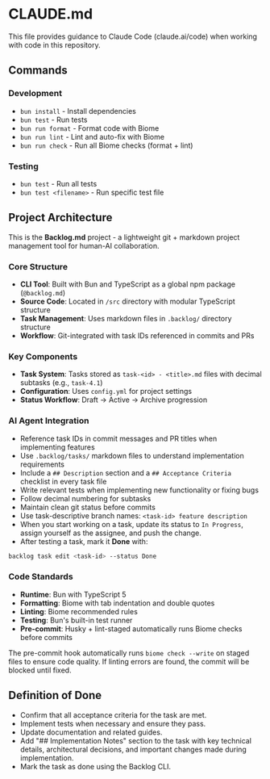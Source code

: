 # CLAUDE.md

This file provides guidance to Claude Code (claude.ai/code) when working with code in this repository.

## Commands

### Development
- `bun install` - Install dependencies 
- `bun test` - Run tests
- `bun run format` - Format code with Biome
- `bun run lint` - Lint and auto-fix with Biome  
- `bun run check` - Run all Biome checks (format + lint)

### Testing
- `bun test` - Run all tests
- `bun test <filename>` - Run specific test file

## Project Architecture

This is the **Backlog.md** project - a lightweight git + markdown project management tool for human-AI collaboration.

### Core Structure
- **CLI Tool**: Built with Bun and TypeScript as a global npm package (`@backlog.md`)
- **Source Code**: Located in `/src` directory with modular TypeScript structure
- **Task Management**: Uses markdown files in `.backlog/` directory structure
- **Workflow**: Git-integrated with task IDs referenced in commits and PRs

### Key Components
- **Task System**: Tasks stored as `task-<id> - <title>.md` files with decimal subtasks (e.g., `task-4.1`)
- **Configuration**: Uses `config.yml` for project settings
- **Status Workflow**: Draft → Active → Archive progression

### AI Agent Integration
- Reference task IDs in commit messages and PR titles when implementing features
- Use `.backlog/tasks/` markdown files to understand implementation requirements
- Include a `## Description` section and a `## Acceptance Criteria` checklist in every task file
- Write relevant tests when implementing new functionality or fixing bugs
- Follow decimal numbering for subtasks
- Maintain clean git status before commits
- Use task-descriptive branch names: `<task-id> feature description`
- When you start working on a task, update its status to `In Progress`, assign yourself as the assignee, and push the change.
- After testing a task, mark it **Done** with:

```bash
backlog task edit <task-id> --status Done
```

### Code Standards
- **Runtime**: Bun with TypeScript 5
- **Formatting**: Biome with tab indentation and double quotes
- **Linting**: Biome recommended rules
- **Testing**: Bun's built-in test runner
- **Pre-commit**: Husky + lint-staged automatically runs Biome checks before commits

The pre-commit hook automatically runs `biome check --write` on staged files to ensure code quality. If linting errors are found, the commit will be blocked until fixed.

## Definition of Done

- Confirm that all acceptance criteria for the task are met.
- Implement tests when necessary and ensure they pass.
- Update documentation and related guides.
- Add "## Implementation Notes" section to the task with key technical details, architectural decisions, and important changes made during implementation.
- Mark the task as done using the Backlog CLI.
